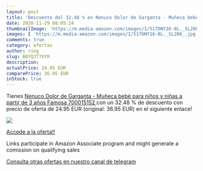 ```yaml
---
layout: post
title: 'Descuento del 32.48 % en Nenuco Dolor de Garganta - Muñeca bebé  '
date: 2020-11-29 08:05:24
thumbnailImage: 'https://m.media-amazon.com/images/I/51fDNY16-8L._SL200_.jpg'
images: [ 'https://m.media-amazon.com/images/I/51fDNY16-8L._SL200_.jpg' ]
comments: true
category: ofertas
author: ring
slug: B07QJT7XYR
description:
actualPrice: 24.95 EUR
comparePrice: 36.95 EUR
inStock: true
---
```


Tienes [Nenuco Dolor de Garganta - Muñeca bebé  para niños y niñas a partir de 3 años  Famosa 700015152 ](https://www.amazon.es/dp/B07QJT7XYR/?tag=redken-21) con un 32.48 % de descuento con precio de oferta de 24.95 EUR (original: 36.95 EUR) en el siguiente enlace!

[![](https://m.media-amazon.com/images/I/51fDNY16-8L._SL200_.jpg)](https://www.amazon.es/dp/B07QJT7XYR/?tag=redken-21)

[Accede a la oferta!!](https://www.amazon.es/dp/B07QJT7XYR/?tag=redken-21)

Links participate in Amazon Associate program and might generate a comission on qualifying sales

[Consulta otras ofertas en nuestro canal de telegram](https://t.me/s/ofertas25)
